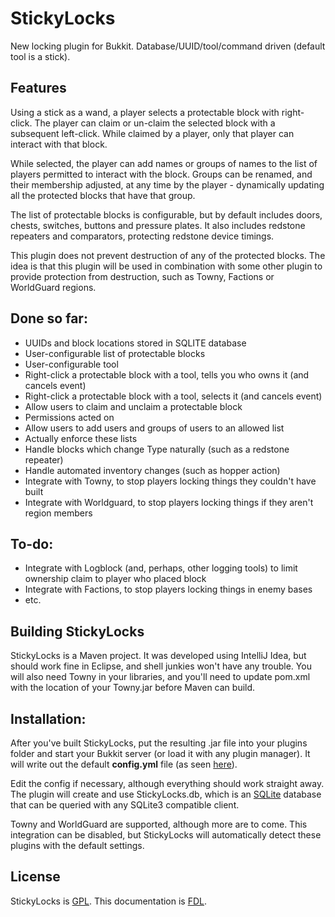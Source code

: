 # StickyLocks #

New locking plugin for Bukkit. Database/UUID/tool/command driven (default tool is a stick).

## Features ##

Using a stick as a wand, a player selects a protectable block with
right-click. The player can claim or un-claim the selected block
with a subsequent left-click. While claimed by a player, only that
player can interact with that block.

While selected, the player can add names or groups of names to the
list of players permitted to interact with the block. Groups can be
renamed, and their membership adjusted, at any time by the player -
dynamically updating all the protected blocks that have that group.

The list of protectable blocks is configurable, but by default includes
doors, chests, switches, buttons and pressure plates. It also includes
redstone repeaters and comparators, protecting redstone device timings.

This plugin does not prevent destruction of any of the protected blocks.
The idea is that this plugin will be used in combination with some
other plugin to provide protection from destruction, such as Towny,
Factions or WorldGuard regions.

## Done so far: ##

- UUIDs and block locations stored in SQLITE database
- User-configurable list of protectable blocks
- User-configurable tool
- Right-click a protectable block with a tool, tells you who owns it (and cancels event)
- Right-click a protectable block with a tool, selects it (and cancels event)
- Allow users to claim and unclaim a protectable block
- Permissions acted on
- Allow users to add users and groups of users to an allowed list
- Actually enforce these lists
- Handle blocks which change Type naturally (such as a redstone repeater)
- Handle automated inventory changes (such as hopper action)
- Integrate with Towny, to stop players locking things they couldn't have built
- Integrate with Worldguard, to stop players locking things if they aren't region members

## To-do: ##

- Integrate with Logblock (and, perhaps, other logging tools) to limit ownership claim to player who placed block
- Integrate with Factions, to stop players locking things in enemy bases
- etc.

## Building StickyLocks ##

StickyLocks is a Maven project. It was developed using IntelliJ Idea, but
should work fine in Eclipse, and shell junkies won't have any trouble. You
will also need Towny in your libraries, and you'll need to update pom.xml
with the location of your Towny.jar before Maven can build.

## Installation: ##

After you've built StickyLocks, put the resulting .jar file into your plugins
folder and start your Bukkit server (or load it with any plugin manager). It
will write out the default **config.yml** file (as seen
[here](src/main/resources/config.yml)).

Edit the config if necessary, although everything should work straight away.
The plugin will create and use StickyLocks.db, which is an
[SQLite](http://www.sqlite.org/) database that can be queried with any
SQLite3 compatible client.

Towny and WorldGuard are supported, although more are to come. This integration
can be disabled, but StickyLocks will automatically detect these plugins
with the default settings.

## License ##

StickyLocks is [GPL](http://www.gnu.org/copyleft/gpl.html).
This documentation is [FDL](http://www.gnu.org/copyleft/fdl.html).
